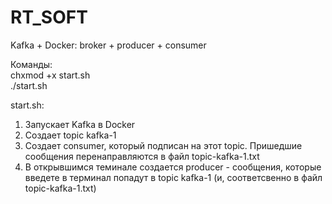 # RT_SOFT
Kafka + Docker: broker + producer + consumer  

Команды:  
chxmod +x start.sh  
./start.sh

start.sh:
1) Запускает Kafka в Docker
2) Cоздает topic kafka-1
3) Cоздает consumer, который подписан на этот topic. Пришедшие сообщения перенаправляются в файл topic-kafka-1.txt
4) В открывшимся теминале создается producer - сообщения, которые введете в терминал попадут в topic kafka-1 (и, соответсвенно в файл  topic-kafka-1.txt)

